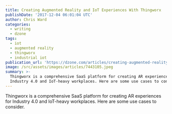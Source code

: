 ```yaml
---
title: Creating Augmented Reality and IoT Experiences With Thingworx
publishDate: '2017-12-04 06:01:04 UTC'
author: Chris Ward
categories:
  - writing
  - dzone
tags:
  - iot
  - augmented reality
  - thingworx
  - industrial iot
publication_url: 'https://dzone.com/articles/creating-augmented-reality-and-iot-experiences-wit'
image: /src/assets/images/articles/7443105.jpeg
summary: >-
  Thingworx is a comprehensive SaaS platform for creating AR experiences for
  Industry 4.0 and IoT-heavy workplaces. Here are some use cases to consider.
---
```

Thingworx is a comprehensive SaaS platform for creating AR experiences for Industry 4.0 and IoT-heavy workplaces. Here are some use cases to consider.

